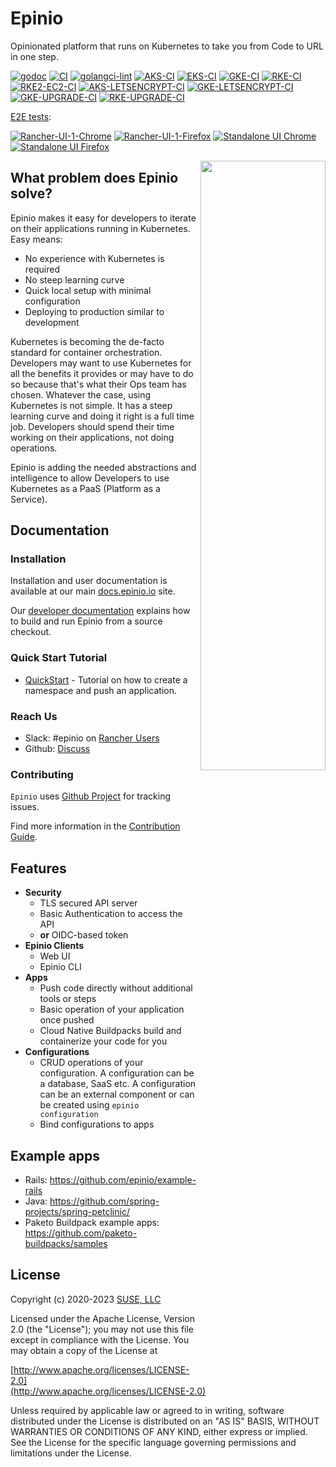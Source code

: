 # Epinio

Opinionated platform that runs on Kubernetes to take you from Code to URL in one step.

[![godoc](https://pkg.go.dev/badge/epinio/epinio)](https://pkg.go.dev/github.com/epinio/epinio/internal/api/v1)
[![CI](https://github.com/epinio/epinio/workflows/CI/badge.svg?branch=main)](https://github.com/epinio/epinio/actions/workflows/main.yml?query=branch%3Amain)
[![golangci-lint](https://github.com/epinio/epinio/actions/workflows/golangci-lint.yml/badge.svg?branch=main)](https://github.com/epinio/epinio/actions/workflows/golangci-lint.yml?query=branch%3Amain)
[![AKS-CI](https://github.com/epinio/epinio/actions/workflows/aks.yml/badge.svg?branch=main)](https://github.com/epinio/epinio/actions/workflows/aks.yml?query=branch%3Amain)
[![EKS-CI](https://github.com/epinio/epinio/actions/workflows/eks.yml/badge.svg?branch=main)](https://github.com/epinio/epinio/actions/workflows/eks.yml?query=branch%3Amain)
[![GKE-CI](https://github.com/epinio/epinio/actions/workflows/gke.yml/badge.svg?branch=main)](https://github.com/epinio/epinio/actions/workflows/gke.yml??query=branch%3Amain)
[![RKE-CI](https://github.com/epinio/epinio/actions/workflows/rke.yml/badge.svg?branch=main)](https://github.com/epinio/epinio/actions/workflows/rke.yml?query=branch%3Amain)  
[![RKE2-EC2-CI](https://github.com/epinio/epinio/actions/workflows/rke2-lh-ec2.yml/badge.svg?branch=main)](https://github.com/epinio/epinio/actions/workflows/rke2-lh-ec2.yml?query=branch%3Amain) 
[![AKS-LETSENCRYPT-CI](https://github.com/epinio/epinio/actions/workflows/aks-letsencrypt.yml/badge.svg?branch=main)](https://github.com/epinio/epinio/actions/workflows/aks-letsencrypt.yml?query=branch%3Amain)
[![GKE-LETSENCRYPT-CI](https://github.com/epinio/epinio/actions/workflows/gke-letsencrypt.yml/badge.svg?branch=main)](https://github.com/epinio/epinio/actions/workflows/gke-letsencrypt.yml?query=branch%3Amain)
[![GKE-UPGRADE-CI](https://github.com/epinio/epinio/actions/workflows/gke-upgrade.yml/badge.svg?branch=main)](https://github.com/epinio/epinio/actions/workflows/gke-upgrade.yml??query=branch%3Amain)
[![RKE-UPGRADE-CI](https://github.com/epinio/epinio/actions/workflows/rke-upgrade.yml/badge.svg?branch=main)](https://github.com/epinio/epinio/actions/workflows/rke-upgrade.yml?query=branch%3Amain)

[E2E tests](https://github.com/epinio/epinio-end-to-end-tests):

[![Rancher-UI-1-Chrome](https://github.com/epinio/epinio-end-to-end-tests/actions/workflows/scenario_1_chrome_rancher_ui.yml/badge.svg?branch=main)](https://github.com/epinio/epinio-end-to-end-tests/actions/workflows/scenario_1_chrome_rancher_ui.yml?query=branch%3Amain)
[![Rancher-UI-1-Firefox](https://github.com/epinio/epinio-end-to-end-tests/actions/workflows/scenario_2_firefox_rancher_ui.yml/badge.svg?branch=main)](https://github.com/epinio/epinio-end-to-end-tests/actions/workflows/scenario_2_firefox_rancher_ui.yml?query=branch%3Amain)
[![Standalone UI Chrome](https://github.com/epinio/epinio-end-to-end-tests/actions/workflows/std_ui_latest_chrome.yml/badge.svg?branch=main)](https://github.com/epinio/epinio-end-to-end-tests/actions/workflows/std_ui_latest_chrome.yml?query=branch%3Amain)
[![Standalone UI Firefox](https://github.com/epinio/epinio-end-to-end-tests/actions/workflows/std_ui_latest_firefox.yml/badge.svg?branch=main)](https://github.com/epinio/epinio-end-to-end-tests/actions/workflows/std_ui_latest_firefox.yml?query=branch%3Amain)

<img src="./docs/epinio.png" align="right" width="200" height="50%">

## What problem does Epinio solve?

Epinio makes it easy for developers to iterate on their applications running in Kubernetes. Easy means:

- No experience with Kubernetes is required
- No steep learning curve
- Quick local setup with minimal configuration
- Deploying to production similar to development

Kubernetes is becoming the de-facto standard for container orchestration.
Developers may want to use Kubernetes for all the benefits it provides or may
have to do so because that's what their Ops team has chosen. Whatever the case,
using Kubernetes is not simple. It has a steep learning curve and doing it right
is a full time job. Developers should spend their time working on their applications,
not doing operations.

Epinio is adding the needed abstractions and intelligence to allow Developers
to use Kubernetes as a PaaS (Platform as a Service).

## Documentation

### Installation

Installation and user documentation is available at our main [docs.epinio.io](https://docs.epinio.io/) site.

Our [developer documentation](./docs) explains how to build and run Epinio from a source checkout.

### Quick Start Tutorial

- [QuickStart](https://docs.epinio.io/tutorials/quickstart) - Tutorial on how to create a namespace and push an application.

### Reach Us

- Slack: #epinio on [Rancher Users](https://rancher-users.slack.com/)
- Github: [Discuss](https://github.com/epinio/epinio/discussions/new)

### Contributing

`Epinio` uses [Github Project](https://github.com/epinio/epinio/projects/1) for tracking issues.

Find more information in the [Contribution Guide](./CONTRIBUTING.md).

## Features

- **Security**
  - TLS secured API server
  - Basic Authentication to access the API
  - __or__ OIDC-based token
- **Epinio Clients**
  - Web UI
  - Epinio CLI
- **Apps**
  - Push code directly without additional tools or steps
  - Basic operation of your application once pushed
  - Cloud Native Buildpacks build and containerize your code for you
- **Configurations**
  - CRUD operations of your configuration. A configuration can be a database, SaaS etc. A configuration can be an external component or can be created using `epinio configuration`
  - Bind configurations to apps

## Example apps

- Rails: https://github.com/epinio/example-rails
- Java: https://github.com/spring-projects/spring-petclinic/
- Paketo Buildpack example apps: https://github.com/paketo-buildpacks/samples

## License

Copyright (c) 2020-2023 [SUSE, LLC](http://suse.com)

Licensed under the Apache License, Version 2.0 (the "License");
you may not use this file except in compliance with the License.
You may obtain a copy of the License at

[http://www.apache.org/licenses/LICENSE-2.0](http://www.apache.org/licenses/LICENSE-2.0)

Unless required by applicable law or agreed to in writing, software
distributed under the License is distributed on an "AS IS" BASIS,
WITHOUT WARRANTIES OR CONDITIONS OF ANY KIND, either express or implied.
See the License for the specific language governing permissions and
limitations under the License.
